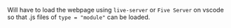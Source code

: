 Will have to load the webpage using `live-server` or `Five Server` on vscode so that .js files of `type = "module"` can be loaded. 
